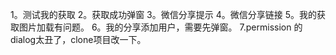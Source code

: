 1。测试我的获取
2。获取成功弹窗
3。微信分享提示
4。微信分享链接
5。我的获取图片加载有问题。
6。我的分享添加用户，需要先弹窗。
7.permission 的dialog太丑了，clone项目改一下。